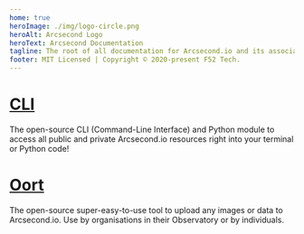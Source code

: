 ```yaml
---
home: true
heroImage: ./img/logo-circle.png
heroAlt: Arcsecond Logo
heroText: Arcsecond Documentation
tagline: The root of all documentation for Arcsecond.io and its associated tools.
footer: MIT Licensed | Copyright © 2020-present F52 Tech.
---
```


# [CLI](https://cli.docs.arcsecond.io)

The open-source CLI (Command-Line Interface) and Python module to access all 
public and private Arcsecond.io resources right into your terminal or Python 
code!

# [Oort](https://oort.docs.arcsecond.io)

The open-source super-easy-to-use tool to upload any images or data to 
Arcsecond.io. Use by organisations in their Observatory or by individuals.

